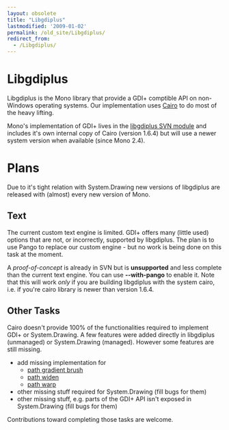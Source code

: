 ```yaml
---
layout: obsolete
title: "Libgdiplus"
lastmodified: '2009-01-02'
permalink: /old_site/Libgdiplus/
redirect_from:
  - /Libgdiplus/
---
```


Libgdiplus
==========

Libgdiplus is the Mono library that provide a GDI+ comptible API on non-Windows operating systems. Our implementation uses [Cairo](http://www.cairographics.org) to do most of the heavy lifting.

Mono's implementation of GDI+ lives in the [libgdiplus SVN module](http://anonsvn.mono-project.com/viewvc/trunk/libgdiplus/) and includes it's own internal copy of Cairo (version 1.6.4) but will use a newer system version when available (since Mono 2.4).

Plans
=====

Due to it's tight relation with System.Drawing new versions of libgdiplus are released with (almost) every new version of Mono.

Text
----

The current custom text engine is limited. GDI+ offers many (little used) options that are not, or incorrectly, supported by libgdiplus. The plan is to use Pango to replace our custom engine - but no work is being done on this task at the moment.

A *proof-of-concept* is already in SVN but is **unsupported** and less complete than the current text engine. You can use **--with-pango** to enable it. Note that this will work *only* if you are building libgdiplus with the system cairo, i.e. if you're cairo library is newer than version 1.6.4.

Other Tasks
-----------

Cairo doesn't provide 100% of the functionalities required to implement GDI+ or System.Drawing. A few features were added directly in libgdiplus (unmanaged) or System.Drawing (managed). However some features are still missing.

-   add missing implementation for
    -   [path gradient brush](https://bugzilla.novell.com/show_bug.cgi?id=321034)
    -   [path widen](https://bugzilla.novell.com/show_bug.cgi?id=320856)
    -   [path warp](https://bugzilla.novell.com/show_bug.cgi?id=400775)
-   other missing stuff required for System.Drawing (fill bugs for them)
-   other missing stuff, e.g. parts of the GDI+ API isn't exposed in System.Drawing (fill bugs for them)

Contributions toward completing those tasks are welcome.

